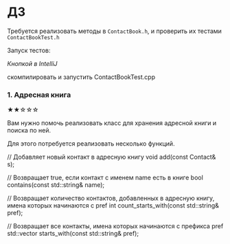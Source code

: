 # ДЗ 
Требуется реализовать методы в `ContactBook.h`, и проверить их тестами `ContactBookTest.h`

Запуск тестов: 

*Кнопкой в IntelliJ*

скомпилировать и запустить ContactBookTest.cpp

### 1. Адресная книга
★★☆☆☆

Вам нужно помочь реализовать класс для хранения адресной книги и поиска по ней.

Для этого потребуется реализовать несколько функций. 

// Добавляет новый контакт в адресную книгу
void add(const Contact& s);

// Возвращает true, если контакт с именем name есть в книге
bool contains(const std::string& name);

// Возвращает количество контактов, добавленных в адресную книгу, имена которых начинаются с pref
int count_starts_with(const std::string& pref);

// Возвращает все контакты, имена которых начинаются с префикса pref
std::vector<Contact> starts_with(const std::string& pref);
